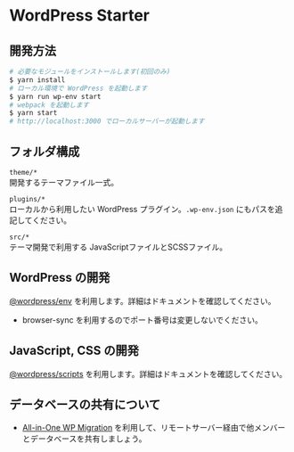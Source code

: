 # WordPress Starter
 
## 開発方法

```sh
# 必要なモジュールをインストールします(初回のみ)
$ yarn install
# ローカル環境で WordPress を起動します
$ yarn run wp-env start
# webpack を起動します
$ yarn start
# http://localhost:3000 でローカルサーバーが起動します
```

## フォルダ構成

`theme/*`  
開発するテーマファイル一式。

`plugins/*`  
ローカルから利用したい WordPress プラグイン。`.wp-env.json` にもパスを追記してください。

`src/*`  
テーマ開発で利用する JavaScriptファイルとSCSSファイル。

## WordPress の開発

[@wordpress/env](https://ja.wordpress.org/team/handbook/block-editor/reference-guides/packages/packages-env/) を利用します。詳細はドキュメントを確認してください。

- browser-sync を利用するのでポート番号は変更しないでください。

## JavaScript, CSS の開発

[@wordpress/scripts](https://developer.wordpress.org/block-editor/reference-guides/packages/packages-scripts/) を利用します。詳細はドキュメントを確認してください。

## データベースの共有について

- [All-in-One WP Migration](https://ja.wordpress.org/plugins/all-in-one-wp-migration/) を利用して、リモートサーバー経由で他メンバーとデータベースを共有しましょう。
